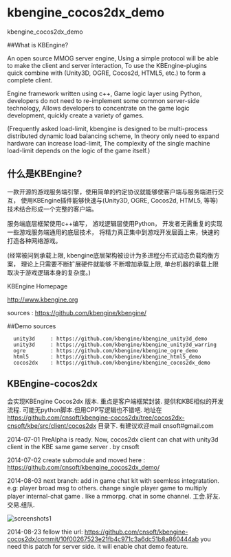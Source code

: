 kbengine_cocos2dx_demo
======================

kbengine_cocos2dx_demo



##What is KBEngine?

An open source MMOG server engine, Using a simple protocol will be able to make the client and server interaction,
To use the KBEngine-plugins quick combine with (Unity3D, OGRE, Cocos2d, HTML5, etc.) to form a complete client.

Engine framework written using c++, Game logic layer using Python, 
developers do not need to re-implement some common server-side technology,
Allows developers to concentrate on the game logic development, quickly create a variety of games.

(Frequently asked load-limit, kbengine is designed to be multi-process distributed dynamic load balancing scheme, 
In theory only need to expand hardware can increase load-limit, The complexity of the single machine 
load-limit depends on the logic of the game itself.)

## 什么是KBEngine?
一款开源的游戏服务端引擎，使用简单的约定协议就能够使客户端与服务端进行交互，
使用KBEngine插件能够快速与(Unity3D, OGRE, Cocos2d, HTML5, 等等)技术结合形成一个完整的客户端。

服务端底层框架使用c++编写， 游戏逻辑层使用Python， 开发者无需重复的实现一些游戏服务端通用的底层技术，
将精力真正集中到游戏开发层面上来，快速的打造各种网络游戏。

(经常被问到承载上限, kbengine底层架构被设计为多进程分布式动态负载均衡方案， 理论上只需要不断扩展硬件就能够
不断增加承载上限, 单台机器的承载上限取决于游戏逻辑本身的复杂度。)


KBEngine Homepage

http://www.kbengine.org

sources     : https://github.com/kbengine/kbengine/

##Demo sources

      unity3d     : https://github.com/kbengine/kbengine_unity3d_demo
      unity3d     : https://github.com/kbengine/kbengine_unity3d_warring
      ogre        : https://github.com/kbengine/kbengine_ogre_demo
      html5       : https://github.com/kbengine/kbengine_html5_demo
      cocos2dx    : https://github.com/kbengine/kbengine_cocos2dx_demo
      	

## KBEngine-cocos2dx 

   会实现KBEngine Cocos2dx 版本. 重点是客户端框架封装. 提供和KBE相似的开发流程. 可能无python脚本.但用CPP写逻辑也不错吧.
   地址在  https://github.com/cnsoft/kbengine-cocos2dx/tree/cocos2dx-cnsoft/kbe/src/client/cocos2dx 目录下.
   有建议欢迎mail cnsoft#gmail.com 

   2014-07-01 PreAlpha is ready. Now, cocos2dx client can chat with unity3d client in the KBE same game server . by cnsoft
   
   2014-07-02 create submodule and moved here :  https://github.com/cnsoft/kbengine_cocos2dx_demo/ 
   
   2014-08-03 next branch: add in game chat kit with seemless integratation. e.g: player broad msg to others. change single player game to multiply player internal-chat game . like a mmorpg. chat in some channel. 工会.好友.交易.组队.
   
 ![screenshots1](https://raw.githubusercontent.com/cnsoft/kbengine-cocos2dx/cocos2dx-cnsoft/kbe/src/client/cocos2dx/snapshots/u_cocos2d_chat.PNG)
 
   2014-08-23 fellow thie url: https://github.com/cnsoft/kbengine-cocos2dx/commit/10f00267523e21fb4c971c3a6dc51b8a860444ab you need this patch for server side. it will enable chat demo feature. 

  
